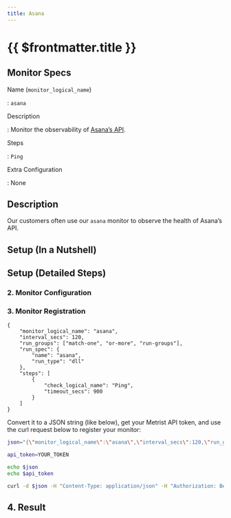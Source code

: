 ```yaml
---
title: Asana
---
```


# {{ $frontmatter.title }}

## Monitor Specs

Name (`monitor_logical_name`)

: `asana`

Description

: Monitor the observability of [Asana’s API](https://developers.asana.com/docs).

Steps

: `Ping`

Extra Configuration

: None

## Description

Our customers often use our `asana` monitor to observe the health of Asana’s API.

## Setup (In a Nutshell)

<!--@include: /parts/setup-in-a-nutshell.md-->

## Setup (Detailed Steps)

<!--@include: /parts/setup-detailed-steps-pre-requisites.md-->

### 2. Monitor Configuration

<!--@include: /parts/setup-detailed-steps-2-monitor-configuration.md-->

### 3. Monitor Registration

<!--@include: /parts/setup-detailed-steps-3-monitor-registration.md-->

```json{3-4}
{
	"monitor_logical_name": "asana",
	"interval_secs": 120,
	"run_groups": ["match-one", "or-more", "run-groups"],
	"run_spec": {
		"name": "asana",
		"run_type": "dll"
	},
	"steps": [
		{
			"check_logical_name": "Ping",
			"timeout_secs": 900
		}
	]
}
```

Convert it to a JSON string (like below), get your Metrist API token, and use the curl request below to register your monitor:

```sh
json="{\"monitor_logical_name\":\"asana\",\"interval_secs\":120,\"run_groups\":[\"match-one\",\"or-more\",\"run-groups\"],\"run_spec\":{\"name\":\"asana\",\"run_type\":\"dll\"},\"steps\":[{\"check_logical_name\":\"Ping\",\"timeout_secs\":900}]}"

api_token=YOUR_TOKEN

echo $json
echo $api_token

curl -d $json -H "Content-Type: application/json" -H "Authorization: Bearer $api_token" 'https://app.metrist.io/api/v0/monitor-config'

```

<!--@include: /parts/setup-detailed-steps-3-monitor-registration-api-tip.md-->

<!--@include: /parts/setup-detailed-steps-3-monitor-registration-stdout.md-->

## 4. Result

<!--@include: /parts/setup-detailed-steps-4-result.md-->

